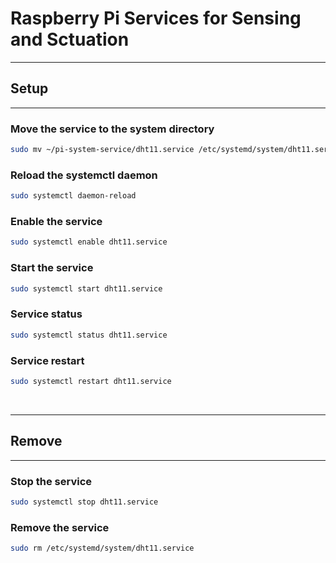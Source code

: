 # Raspberry Pi Services for Sensing and Sctuation
---
## Setup
---
### Move the service to the system directory
```bash
sudo mv ~/pi-system-service/dht11.service /etc/systemd/system/dht11.service
```

### Reload the systemctl daemon
```bash
sudo systemctl daemon-reload
```

### Enable the service
```bash
sudo systemctl enable dht11.service
```

### Start the service
```bash
sudo systemctl start dht11.service
```

### Service status
```bash
sudo systemctl status dht11.service
```

### Service restart
```bash
sudo systemctl restart dht11.service
```
<br>

---
## Remove
---
### Stop the service
```bash
sudo systemctl stop dht11.service
```

### Remove the service
```bash
sudo rm /etc/systemd/system/dht11.service
```